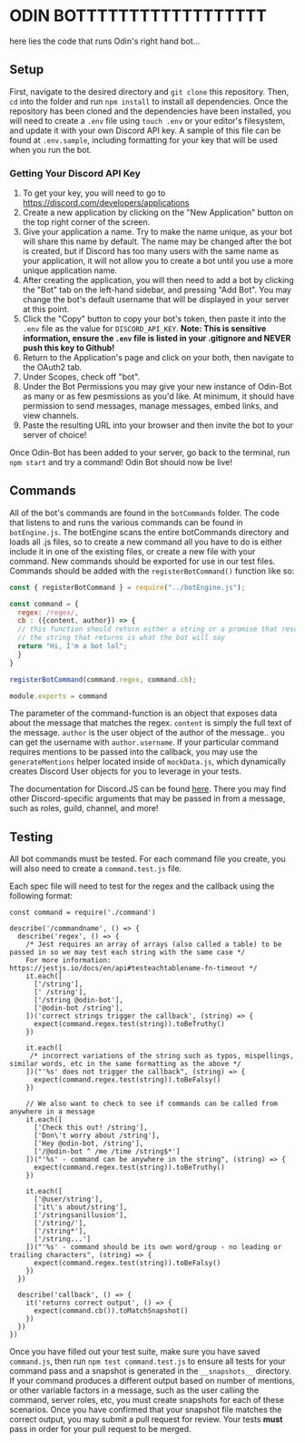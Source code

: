 # ODIN BOTTTTTTTTTTTTTTTTTT

here lies the code that runs Odin's right hand bot... 

## Setup

First, navigate to the desired directory and `git clone` this repository. Then, `cd` into the folder and run `npm install` to install all dependencies. Once the repository has been cloned and the dependencies have been installed, you will need to create a `.env` file using `touch .env` or your editor's filesystem, and update it with your own Discord API key. A sample of this file can be found at `.env.sample`, including formatting for your key that will be used when you run the bot. 

### Getting Your Discord API Key

1. To get your key, you will need to go to https://discord.com/developers/applications
2. Create a new application by clicking on the "New Application" button on the top right corner of the screen. 
3. Give your application a name. Try to make the name unique, as your bot will share this name by default. The name may be changed after the bot is created, but if Discord has too many users with the same name as your application, it will not allow you to create a bot until you use a more unique application name.
4. After creating the application, you will then need to add a bot by clicking the "Bot" tab on the left-hand sidebar, and pressing "Add Bot". You may change the bot's default username that will be displayed in your server at this point.
5. Click the "Copy" button to copy your bot's token, then paste it into the `.env` file as the value for `DISCORD_API_KEY`. 
**Note: This is sensitive information, ensure the `.env` file is listed in your .gitignore and NEVER push this key to Github!**
6. Return to the Application's page and click on your both, then navigate to the OAuth2 tab.
7. Under Scopes, check off "bot".
8. Under the Bot Permissions you may give your new instance of Odin-Bot as many or as few pesmissions as you'd like. At minimum, it should have permission to send messages, manage messages, embed links, and view channels.
9. Paste the resulting URL into your browser and then invite the bot to your server of choice!

Once Odin-Bot has been added to your server, go back to the terminal, run `npm start` and try a command! Odin Bot should now be live! 

## Commands

All of the bot's commands are found in the `botCommands` folder.  The code that listens to and runs the various commands can be found in `botEngine.js`.  The botEngine scans the entire botCommands directory and loads all .js files, so to create a new command all you have to do is either include it in one of the existing files, or create a new file with your command.  New commands should be exported for use in our test files. Commands should be added with the `registerBotCommand()` function like so:

```javascript
const { registerBotCommand } = require("../botEngine.js");

const command = {
  regex: /regex/,
  cb : ({content, author}) => {
  // this function should return either a string or a promise that resolves a string.
  // the string that returns is what the bot will say
  return "Hi, I'm a bot lol";
  } 
}

registerBotCommand(command.regex, command.cb);

module.exports = command
```

The parameter of the command-function is an object that exposes data about the message that matches the regex.  `content` is simply the full text of the message. `author` is the user object of the author of the message.. you can get the username with `author.username`. If your particular command requires mentions to be passed into the callback, you may use the `generateMentions` helper located inside of `mockData.js`, which dynamically creates Discord User objects for you to leverage in your tests.


The documentation for Discord.JS can be found [here](https://discord.js.org/#/docs/main/stable/general/welcome). There you may find other Discord-specific arguments that may be passed in from a message, such as roles, guild, channel, and more!

## Testing

All bot commands must be tested. For each command file you create, you will also need to create a `command.test.js` file. 

Each spec file will need to test for the regex and the callback using the following format: 

```
const command = require('./command')

describe('/commandname', () => {
  describe('regex', () => {
    /* Jest requires an array of arrays (also called a table) to be passed in so we may test each string with the same case */
    For more information: https://jestjs.io/docs/en/api#testeachtablename-fn-timeout */
    it.each([
      ['/string'],
      [' /string'],
      ['/string @odin-bot'],
      ['@odin-bot /string'],
    ])('correct strings trigger the callback', (string) => {
      expect(command.regex.test(string)).toBeTruthy()
    })
    
    it.each([
     /* incorrect variations of the string such as typos, mispellings, similar words, etc in the same formatting as the above */
    ])("'%s' does not trigger the callback", (string) => {
      expect(command.regex.test(string)).toBeFalsy()
    })

    // We also want to check to see if commands can be called from anywhere in a message
    it.each([
      ['Check this out! /string'],
      ['Don\'t worry about /string'],
      ['Hey @odin-bot, /string'],
      ['/@odin-bot ^ /me /time /string$*']
    ])("'%s' - command can be anywhere in the string", (string) => {
      expect(command.regex.test(string)).toBeTruthy()
    })

    it.each([
      ['@user/string'],
      ['it\'s about/string'],
      ['/stringsanillusion'],
      ['/string/'],
      ['/string*'],
      ['/string...']
    ])("'%s' - command should be its own word/group - no leading or trailing characters", (string) => {
      expect(command.regex.test(string)).toBeFalsy()
    })
  })

  describe('callback', () => {
    it('returns correct output', () => {
      expect(command.cb()).toMatchSnapshot()
    })
  })
})

```

Once you have filled out your test suite, make sure you have saved `command.js`, then run `npm test command.test.js` to ensure all tests for your command pass and a snapshot is generated in the `__snapshots__` directory. If your command produces a different output based on number of mentions, or other variable factors in a message, such as the user calling the command, server roles, etc, you must create snapshots for each of these scenarios. Once you have confirmed that your snapshot file matches the correct output, you may submit a pull request for review. Your tests **must** pass in order for your pull request to be merged. 
